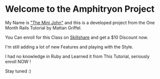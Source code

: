 # Welcome to the Amphitryon Project #

My Name is ["The Mini John"](http://www.minijohn.me "The Mini John") and this is a developed project from the One Month Rails Tutorial by Mattan Griffel.

You Can enroll for this Class on [Skillshare](http://skl.sh/YZ8swT) and get a $10 Discount now.

I'm still adding a lot of new Features and playing with the Style.


I had no knowledge in Ruby and Learned it from This Tutorial, seriously enroll NOW !

Stay tuned :)